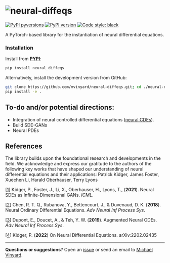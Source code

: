 # ![neural-diffeqs](/docs/source/_static/imgs/neural-diffeqs.logo.svg)

[![PyPI pyversions](https://img.shields.io/pypi/pyversions/neural_diffeqs.svg)](https://pypi.python.org/pypi/neural_diffeqs/)
[![PyPI version](https://badge.fury.io/py/neural_diffeqs.svg)](https://badge.fury.io/py/neural_diffeqs)
[![Code style: black](https://img.shields.io/badge/code%20style-black-000000.svg)](https://github.com/psf/black)

A PyTorch-based library for the instantiation of neural differential equations.

### Installation

Install from [**PYPI**](https://pypi.org/project/neural-diffeqs/):
```python
pip install neural_diffeqs
```

Alternatively, install the development version from GitHub:
```BASH
git clone https://github.com/mvinyard/neural-diffeqs.git; cd ./neural-diffeqs
pip install -e .
```

## To-do and/or potential directions:
* Integration of neural controlled differential equations ([neural CDEs](https://github.com/patrick-kidger/torchcde)).
* Build SDE-GANs
* Neural PDEs

## References
The library builds upon the foundational research and developments in the field. We acknowledge and express our gratitude to the authors of the following key works that have shaped our understanding of neural differential equations and their applications:
Patrick Kidger, James Foster, Xuechen Li, Harald Oberhauser, Terry Lyons

[[1](https://arxiv.org/abs/2102.03657)] Kidger, P., Foster, J., Li, X., Oberhauser, H., Lyons, T., (**2021**). Neural SDEs as Infinite-Dimensional GANs. *ICML*.

[[2](https://arxiv.org/abs/1806.07366)] Chen, R. T. Q., Rubanova, Y., Bettencourt, J., & Duvenaud, D. K. (**2018**). Neural Ordinary Differential Equations. *Adv Neural Inf Process Sys*.

[[3](https://arxiv.org/abs/1904.01681)] Dupont, E., Doucet, A., & Teh, Y. W. (**2019**). Augmented Neural ODEs. *Adv Neural Inf Process Sys*.

[[4](https://arxiv.org/abs/2202.02435)] Kidger, P. (**2022**) On Neural Differential Equations. arXiv:2202.02435

---
**Questions or suggestions**? Open an [issue](https://github.com/mvinyard/neural-diffeqs/issues/new) or send an email to [Michael Vinyard](mailto:mvinyard.ai@gmail.com).

